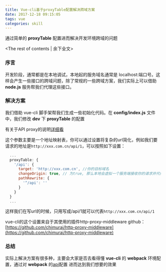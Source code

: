 ```yaml
---
title: Vue-cli基于proxyTable配置解决跨域方案
date: 2017-12-18 09:15:05
tags: vue
categories: skill
---
```


通过简单的 **proxyTable** 配置进而解决开发环境跨域的问题

<!-- more -->
<The rest of contents | 余下全文>

### 序言

开发阶段，通常都是在本地调试，本地起的服务域名通常是 localhost:端口号。这样会产生一些接口的跨域问题，除了常规的一些跨域方案，我们实际上可以借助 **node.js** 服务帮我们代理这些接口。


### 解决方案

我们借助 vue-cli 脚手架帮我们生成一些初始化代码。在 **config/index.js** 文件中，我们修改 **dev** 下 **proxyTable** 的配置

有关于API proxy的说明[详细看](https://vuejs-templates.github.io/webpack/proxy.html)

这个参数主要是一个地址映射表，你可以通过设置将复杂的url简化，例如我们要请求的地址是`http://xxx.com.cn/api/1`，可以按照如下设置：
```javascript
  ...
  proxyTable: {
    '/api': {
      target: 'http://xxx.com.cn', //你的目标域名
      changeOrigin: true, // 为true, 那么本地会虚拟一个服务端接收你的请求并代你发送该请求，这样就不会有跨域问题了，当然这只适用于开发环境
      pathRewrite: {
        '^/api': ''
      }
    }
  }
  ...
```
这样我们在写url的时候，只用写成/api/1就可以代表`http://xxx.com.cn/api/1`

vue-cli的这个设置来自于其使用的插件http-proxy-middleware
github：[https://github.com/chimurai/http-proxy-middleware](https://github.com/chimurai/http-proxy-middleware)

### 总结

实际上解决方案有很多种，主要会大家是否去看得懂 **vue-cli** 的 **webpack** 环境配置，通过对 **webpack** 的[api](https://doc.webpack-china.org/api/)配置 进而达到我们想要的效果
 